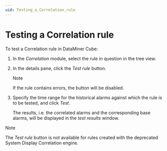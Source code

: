 ```yaml
---
uid: Testing_a_Correlation_rule
---
```


# Testing a Correlation rule

To test a Correlation rule in DataMiner Cube:

1. In the *Correlation* module, select the rule in question in the tree view.

2. In the details pane, click the *Test rule* button.

    > [!NOTE]
    > If the rule contains errors, the button will be disabled.

3. Specify the time range for the historical alarms against which the rule is to be tested, and click *Test*.

    The results, i.e. the correlated alarms and the corresponding base alarms, will be displayed in the *test results* window.

> [!NOTE]
> The *Test rule* button is not available for rules created with the deprecated System Display Correlation engine.
>
